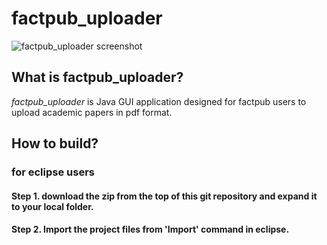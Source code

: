 # factpub_uploader

![factpub_uploader screenshot](http://factpub.org/wiki/sun/bootstrap/step1.png)

## What is factpub_uploader?
*factpub_uploader* is Java GUI application designed for factpub users to upload academic papers in pdf format.

## How to build?
### for eclipse users
#### Step 1. download the zip from the top of this git repository and expand it to your local folder.
#### Step 2. Import the project files from 'Import' command in eclipse.
